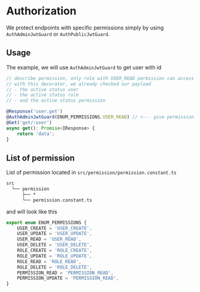 # Authorization

We protect endpoints with specific permissions simply by using `AuthAdminJwtGuard` or `AuthPublicJwtGuard`.

## Usage

The example, we will use `AuthAdminJwtGuard` to get user with id

```typescript
// describe permission, only role with USER_READ permission can access
// with this decorator, we already checked our payload
// - the active status user
// - the active status role
// - and the active status permission

@Response('user.get')
@AuthAdminJwtGuard(ENUM_PERMISSIONS.USER_READ) // <--- give permission that you want
@Get('get/:user')
async get(): Promise<IResponse> {
    return 'data';
}
```

## List of permission

List of permission located in `src/permission/permission.constant.ts`

```txt
src
  └── permission
      ├── *
      └── permission.constant.ts
```

and will look like this

```typescript
export enum ENUM_PERMISSIONS {
    USER_CREATE = 'USER_CREATE',
    USER_UPDATE = 'USER_UPDATE',
    USER_READ = 'USER_READ',
    USER_DELETE = 'USER_DELETE',
    ROLE_CREATE = 'ROLE_CREATE',
    ROLE_UPDATE = 'ROLE_UPDATE',
    ROLE_READ = 'ROLE_READ',
    ROLE_DELETE = 'ROLE_DELETE',
    PERMISSION_READ = 'PERMISSION_READ',
    PERMISSION_UPDATE = 'PERMISSION_READ',
}
```

